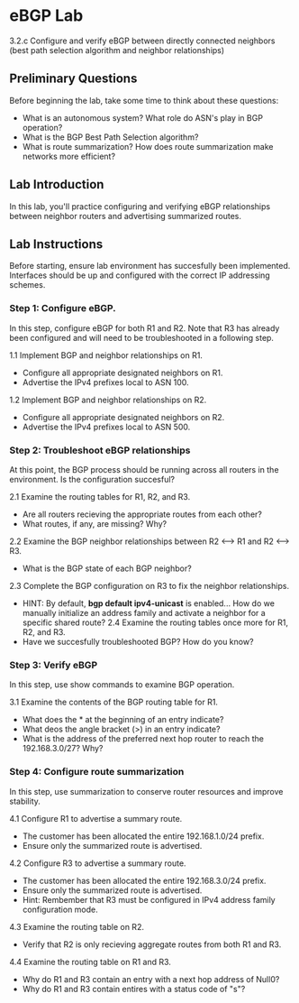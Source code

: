 # eBGP Lab
3.2.c Configure and verify eBGP between directly connected neighbors (best path selection algorithm and neighbor relationships)

## Preliminary Questions
Before beginning the lab, take some time to think about these questions:
- What is an autonomous system? What role do ASN's play in BGP operation?
- What is the BGP Best Path Selection algorithm?
- What is route summarization? How does route summarization make networks more efficient?


## Lab Introduction
In this lab, you'll practice configuring and verifying eBGP relationships between neighbor routers and advertising summarized routes.


## Lab Instructions
Before starting, ensure lab environment has succesfully been implemented. 
Interfaces should be up and configured with the correct IP addressing schemes. 

### Step 1: Configure eBGP.
In this step, configure eBGP for both R1 and R2. Note that R3 has already been configured and will need to be troubleshooted in a following step.

1.1 Implement BGP and neighbor relationships on R1.
  - Configure all appropriate designated neighbors on R1.
  - Advertise the IPv4 prefixes local to ASN 100.

1.2 Implement BGP and neighbor relationships on R2.
  - Configure all appropriate designated neighbors on R2.
  - Advertise the IPv4 prefixes local to ASN 500.

### Step 2: Troubleshoot eBGP relationships
At this point, the BGP process should be running across all routers in the environment. Is the configuration succesful?

2.1 Examine the routing tables for R1, R2, and R3.
  - Are all routers recieving the appropriate routes from each other?
  - What routes, if any, are missing? Why?

2.2 Examine the BGP neighbor relationships between R2 <--> R1 and R2 <--> R3.
 - What is the BGP state of each BGP neighbor?

2.3 Complete the BGP configuration on R3 to fix the neighbor relationships.
 - HINT: By default, **bgp default ipv4-unicast** is enabled... How do we manually initialize an address family and activate a neighbor for a specific shared route?
2.4 Examine the routing tables once more for R1, R2, and R3.
 - Have we succesfully troubleshooted BGP? How do you know?

### Step 3: Verify eBGP 
In this step, use show commands to examine BGP operation.

3.1 Examine the contents of the BGP routing table for R1.
  - What does the * at the beginning of an entry indicate?
  - What deos the angle bracket (>) in an entry indicate?
  - What is the address of the preferred next hop router to reach the 192.168.3.0/27? Why?

### Step 4: Configure route summarization 
In this step, use summarization to conserve router resources and improve stability.

4.1 Configure R1 to advertise a summary route.
  - The customer has been allocated the entire 192.168.1.0/24 prefix.
  - Ensure only the summarized route is advertised.

4.2 Configure R3 to advertise a summary route.
  - The customer has been allocated the entire 192.168.3.0/24 prefix.
  - Ensure only the summarized route is advertised.
  - Hint: Rembember that R3 must be configured in IPv4 address family configuration mode.

4.3 Examine the routing table on R2.
  - Verify that R2 is only recieving aggregate routes from both R1 and R3.

4.4 Examine the routing table on R1 and R3.
  - Why do R1 and R3 contain an entry with a next hop address of Null0?
  - Why do R1 and R3 contain entires with a status code of "s"?
